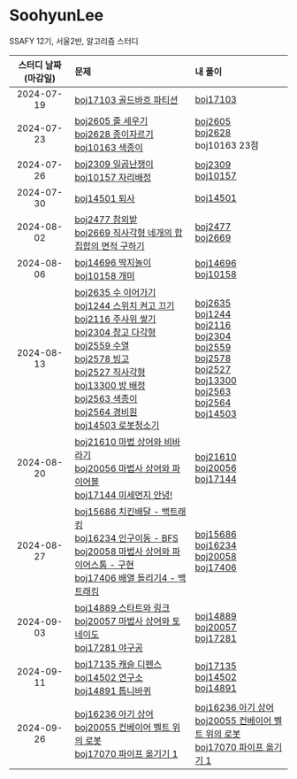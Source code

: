 # SoohyunLee

SSAFY 12기, 서울2반, 알고리즘 스터디

|스터디 날짜(마감일)|문제|내 풀이|
|:---:|:---|:---|
|2024-07-19|[boj17103 골드바흐 파티션](https://www.acmicpc.net/problem/17103)|[boj17103](https://github.com/SSAFY-12th-Seoul2/SoohyunLee/blob/main/BOJ/boj17103-%EA%B3%A8%EB%93%9C%EB%B0%94%ED%9D%90%ED%8C%8C%ED%8B%B0%EC%85%98.py)|
|2024-07-23|[boj2605 줄 세우기](https://www.acmicpc.net/problem/2605)<br>[boj2628 종이자르기](https://www.acmicpc.net/problem/2628)<br>[boj10163 색종이](https://www.acmicpc.net/problem/10163)|[boj2605](https://github.com/SSAFY-12th-Seoul2/SoohyunLee/blob/main/BOJ/boj2605-%EC%A4%84%EC%84%B8%EC%9A%B0%EA%B8%B0.py)<br>[boj2628](https://github.com/SSAFY-12th-Seoul2/SoohyunLee/blob/main/BOJ/boj2628-%EC%A2%85%EC%9D%B4%EC%9E%90%EB%A5%B4%EA%B8%B0.py)<br>boj10163 23점|
|2024-07-26|[boj2309 일곱난쟁이](https://www.acmicpc.net/problem/2309)<br>[boj10157 자리배정](https://www.acmicpc.net/problem/10157)|[boj2309](https://github.com/SSAFY-12th-Seoul2/SoohyunLee/blob/main/BOJ/boj2309-%EC%9D%BC%EA%B3%B1%EB%82%9C%EC%9F%81%EC%9D%B4.ipynb)<br>[boj10157](https://github.com/SSAFY-12th-Seoul2/SoohyunLee/blob/main/BOJ/boj10157-%EC%9E%90%EB%A6%AC%EB%B0%B0%EC%A0%95.ipynb)|
|2024-07-30|[boj14501 퇴사](https://www.acmicpc.net/problem/14501)|[boj14501](https://github.com/SSAFY-12th-Seoul2/SoohyunLee/blob/main/BOJ/boj14501-%ED%87%B4%EC%82%AC.ipynb)|
|2024-08-02|[boj2477 참외밭](https://www.acmicpc.net/problem/2477)<br>[boj2669 직사각형 네개의 합집합의 면적 구하기](https://www.acmicpc.net/problem/2669)|[boj2477](https://github.com/SSAFY-12th-Seoul2/SoohyunLee/blob/main/BOJ/boj2477-%EC%B0%B8%EC%99%B8%EB%B0%AD.ipynb)<br>[boj2669](https://github.com/SSAFY-12th-Seoul2/SoohyunLee/blob/main/BOJ/boj2669-%EC%A7%81%EC%82%AC%EA%B0%81%ED%98%95%EB%84%A4%EA%B0%9C%EC%9D%98%ED%95%A9%EC%A7%91%ED%95%A9%EC%9D%98%EB%A9%B4%EC%A0%81%EA%B5%AC%ED%95%98%EA%B8%B0.ipynb)|
|2024-08-06|[boj14696 딱지놀이](https://www.acmicpc.net/problem/14696)<br>[boj10158 개미](https://www.acmicpc.net/problem/10158)|[boj14696](https://github.com/SSAFY-12th-Seoul2/SoohyunLee/blob/main/BOJ/boj14696-%EB%94%B1%EC%A7%80%EB%86%80%EC%9D%B4.ipynb)<br>[boj10158](https://github.com/SSAFY-12th-Seoul2/SoohyunLee/blob/main/BOJ/boj10158-%EA%B0%9C%EB%AF%B8.ipynb)|
|2024-08-13|[boj2635 수 이어가기](https://www.acmicpc.net/problem/2635)<br> [boj1244 스위치 켜고 끄기](https://www.acmicpc.net/problem/1244)<br> [boj2116 주사위 쌓기](https://www.acmicpc.net/problem/2116)<br> [boj2304 창고 다각형](https://www.acmicpc.net/problem/2304)<br> [boj2559 수열](https://www.acmicpc.net/problem/2559)<br> [boj2578 빙고](https://www.acmicpc.net/problem/2578)<br> [boj2527 직사각형](https://www.acmicpc.net/problem/2527)<br> [boj13300 방 배정](https://www.acmicpc.net/problem/13300)<br> [boj2563 색종이](https://www.acmicpc.net/problem/2563)<br> [boj2564 경비원](https://www.acmicpc.net/problem/2564)<br> [boj14503 로봇청소기](https://www.acmicpc.net/problem/14503)|[boj2635](https://github.com/SSAFY-12th-Seoul2/SoohyunLee/blob/main/BOJ/boj2635-%EC%88%98%EC%9D%B4%EC%96%B4%EA%B0%80%EA%B8%B0.ipynb)<br>[boj1244](https://github.com/SSAFY-12th-Seoul2/SoohyunLee/blob/main/BOJ/boj1244-%EC%8A%A4%EC%9C%84%EC%B9%98%EC%BC%9C%EA%B3%A0%EB%81%84%EA%B8%B0.ipynb)<br>[boj2116](https://github.com/SSAFY-12th-Seoul2/SoohyunLee/blob/main/BOJ/boj2116-%EC%A3%BC%EC%82%AC%EC%9C%84%EC%8C%93%EA%B8%B0.ipynb)<br>[boj2304](https://github.com/SSAFY-12th-Seoul2/SoohyunLee/blob/main/BOJ/boj2304-%EC%B0%BD%EA%B3%A0%EB%8B%A4%EA%B0%81%ED%98%95.ipynb)<br>[boj2559](https://github.com/SSAFY-12th-Seoul2/SoohyunLee/blob/main/BOJ/boj2559-%EC%88%98%EC%97%B4.ipynb)<br>[boj2578](https://github.com/SSAFY-12th-Seoul2/SoohyunLee/blob/main/BOJ/boj2578-%EB%B9%99%EA%B3%A0.ipynb)<br>[boj2527](https://github.com/SSAFY-12th-Seoul2/SoohyunLee/blob/main/BOJ/boj2527-%EC%A7%81%EC%82%AC%EA%B0%81%ED%98%95.ipynb)<br>[boj13300](https://github.com/SSAFY-12th-Seoul2/SoohyunLee/blob/main/BOJ/boj13300-%EB%B0%A9%EB%B0%B0%EC%A0%95.ipynb)<br>[boj2563](https://github.com/SSAFY-12th-Seoul2/SoohyunLee/blob/main/BOJ/boj2563-%EC%83%89%EC%A2%85%EC%9D%B4.ipynb)<br>[boj2564](https://github.com/SSAFY-12th-Seoul2/SoohyunLee/blob/main/BOJ/boj2564-%EA%B2%BD%EB%B9%84%EC%9B%90.ipynb)<br>[boj14503](https://github.com/SSAFY-12th-Seoul2/SoohyunLee/blob/main/BOJ/boj14503-%EB%A1%9C%EB%B4%87%EC%B2%AD%EC%86%8C%EA%B8%B0.ipynb)|
|2024-08-20|[boj21610 마법 상어와 비바라기](https://www.acmicpc.net/problem/21610)<br>[boj20056 마법사 상어와 파이어볼](https://www.acmicpc.net/problem/20056)<br>[boj17144 미세먼지 안녕!](https://www.acmicpc.net/problem/17144)|[boj21610](https://github.com/SSAFY-12th-Seoul2/SoohyunLee/blob/main/BOJ/boj21610-%EB%A7%88%EB%B2%95%EC%82%AC%EC%83%81%EC%96%B4%EC%99%80%EB%B9%84%EB%B0%94%EB%9D%BC%EA%B8%B0.py)<br>[boj20056](https://github.com/SSAFY-12th-Seoul2/SoohyunLee/blob/main/BOJ/boj20056-%EB%A7%88%EB%B2%95%EC%82%AC%EC%83%81%EC%96%B4%EC%99%80%ED%8C%8C%EC%9D%B4%EC%96%B4%EB%B3%BC.py)<br>[boj17144](https://github.com/SSAFY-12th-Seoul2/SoohyunLee/blob/main/BOJ/boj17144-%EB%AF%B8%EC%84%B8%EB%A8%BC%EC%A7%80%ED%99%95%EC%82%B0.py)|
|2024-08-27|[boj15686 치킨배달 - 백트래킹](https://www.acmicpc.net/problem/15686)<br> [boj16234 인구이동 - BFS](https://www.acmicpc.net/problem/16234)<br>[boj20058 마법사 상어와 파이어스톰 - 구현](https://www.acmicpc.net/problem/20058)<br>[boj17406 배열 돌리기4 - 백트래킹](https://www.acmicpc.net/problem/17406)|[boj15686](https://github.com/SSAFY-12th-Seoul2/SoohyunLee/blob/main/BOJ/boj15686-%EC%B9%98%ED%82%A8%EB%B0%B0%EB%8B%AC.py)<br>[boj16234](https://github.com/SSAFY-12th-Seoul2/SoohyunLee/blob/main/BOJ/boj16234-%EC%9D%B8%EA%B5%AC%EC%9D%B4%EB%8F%99.py)<br>[boj20058](https://github.com/SSAFY-12th-Seoul2/SoohyunLee/blob/main/BOJ/boj20058-%EB%A7%88%EB%B2%95%EC%82%AC%EC%83%81%EC%96%B4%EC%99%80%ED%8C%8C%EC%9D%B4%EC%96%B4%EC%8A%A4%ED%86%B0.py)<br>[boj17406](https://github.com/SSAFY-12th-Seoul2/SoohyunLee/blob/main/BOJ/boj17406-%EB%B0%B0%EC%97%B4%EB%8F%8C%EB%A6%AC%EA%B8%B04.py)|
|2024-09-03|[boj14889 스타트와 링크](https://www.acmicpc.net/problem/14889)<br>[boj20057 마법사 상어와 토네이도](https://www.acmicpc.net/problem/20057)<br>[boj17281 야구공](https://www.acmicpc.net/problem/17281)|[boj14889](https://github.com/SSAFY-12th-Seoul2/SoohyunLee/blob/main/BOJ/boj14889-%EC%8A%A4%ED%83%80%ED%8A%B8%EC%99%80%EB%A7%81%ED%81%AC.ipynb)<br>[boj20057](https://github.com/SSAFY-12th-Seoul2/SoohyunLee/blob/main/BOJ/boj20057-%EB%A7%88%EB%B2%95%EC%82%AC%EC%83%81%EC%96%B4%EC%99%80%ED%86%A0%EB%84%A4%EC%9D%B4%EB%8F%84.ipynb)<br>[boj17281](https://github.com/SSAFY-12th-Seoul2/SoohyunLee/blob/main/BOJ/boj17281-%EC%95%BC%EA%B5%AC%EA%B3%B5.py)|
|2024-09-11|[boj17135 캐슬 디펜스](https://www.acmicpc.net/problem/17135)<br>[boj14502 연구소](https://www.acmicpc.net/problem/14502)<br>[boj14891 톱니바퀴](https://www.acmicpc.net/problem/14891)|[boj17135](https://github.com/SSAFY-12th-Seoul2/SoohyunLee/blob/main/BOJ/boj17135-%EC%BA%90%EC%8A%AC%EB%94%94%ED%8E%9C%EC%8A%A4.py)<br>[boj14502](https://github.com/SSAFY-12th-Seoul2/SoohyunLee/blob/main/BOJ/boj14502-%EC%97%B0%EA%B5%AC%EC%86%8C.py)<br>[boj14891](https://github.com/SSAFY-12th-Seoul2/SoohyunLee/blob/main/BOJ/boj14891-%ED%86%B1%EB%8B%88%EB%B0%94%ED%80%B4.py)|
|2024-09-26|[boj16236 아기 상어](https://www.acmicpc.net/problem/16236)<br>[boj20055 컨베이어 벨트 위의 로봇](https://www.acmicpc.net/problem/20055)<br>[boj17070 파이프 옮기기 1](https://www.acmicpc.net/problem/17070)|[boj16236 아기 상어](https://github.com/SSAFY-12th-Seoul2/SoohyunLee/blob/main/BOJ/boj16236-%EC%95%84%EA%B8%B0%EC%83%81%EC%96%B4.py)<br>[boj20055 컨베이어 벨트 위의 로봇](https://github.com/SSAFY-12th-Seoul2/SoohyunLee/blob/main/BOJ/boj20055-%EC%BB%A8%EB%B2%A0%EC%9D%B4%EC%96%B4%EB%B2%A8%ED%8A%B8%EC%9C%84%EC%9D%98%EB%A1%9C%EB%B4%87.py)<br>[boj17070 파이프 옮기기 1](https://github.com/SSAFY-12th-Seoul2/SoohyunLee/blob/main/BOJ/boj17070-%ED%8C%8C%EC%9D%B4%ED%94%84%EC%98%AE%EA%B8%B0%EA%B8%B01.py)|
